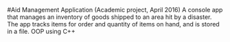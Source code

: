 #Aid Management Application (Academic project, April 2016)
A console app that manages an inventory of goods shipped to an area hit by a disaster. The app tracks items for order and quantity of items on hand, and is stored in a file. OOP using C++
